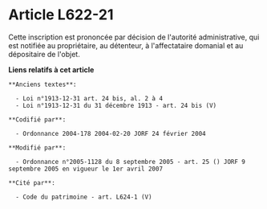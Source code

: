 # Article L622-21

Cette inscription est prononcée par décision de l'autorité administrative, qui est notifiée au propriétaire, au détenteur, à
l'affectataire domanial et au dépositaire de l'objet.

**Liens relatifs à cet article**

	**Anciens textes**:

	  - Loi n°1913-12-31 art. 24 bis, al. 2 à 4
	  - Loi n°1913-12-31 du 31 décembre 1913 - art. 24 bis (V)

	**Codifié par**:

	  - Ordonnance 2004-178 2004-02-20 JORF 24 février 2004

	**Modifié par**:

	  - Ordonnance n°2005-1128 du 8 septembre 2005 - art. 25 () JORF 9 septembre 2005 en vigueur le 1er avril 2007

	**Cité par**:

	  - Code du patrimoine - art. L624-1 (V)
